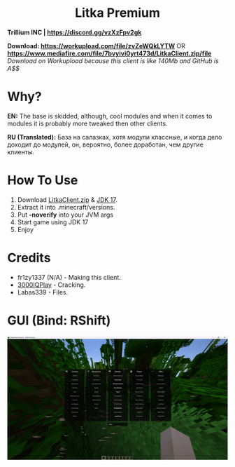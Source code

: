 <h1 align="center">Litka Premium</h1>

**Trillium INC | https://discord.gg/vzXzFpv2gk**

**Download: https://workupload.com/file/zvZeWQkLYTW** OR **https://www.mediafire.com/file/7bvyivi0yrt473d/LitkaClient.zip/file** <br/>
*Download on Workupload because this client is like 140Mb and GitHub is A$$*

# Why?

**EN:** The base is skidded, although, cool modules and when it comes to modules it is probably more tweaked then other clients.

**RU (Translated):** База на салазках, хотя модули классные, и когда дело доходит до модулей, он, вероятно, более доработан, чем другие клиенты.

[1]: https://github.com/3000IQPlay

# How To Use

1. Download [LitkaClient.zip]() & [JDK 17](https://download.oracle.com/java/17/archive/jdk-17.0.6_windows-x64_bin.zip).
2. Extract it into .minecraft/versions.
3. Put **-noverify** into your JVM args
3. Start game using JDK 17
4. Enjoy

# Credits
- fr1zy1337 (N/A) - Making this client.
- [3000IQPlay][1] - Cracking.
- Labas339 - Files.

# GUI (Bind: RShift)

![image](https://github.com/WalmartSolutions/Litka/blob/main/GUI.png?raw=true)
